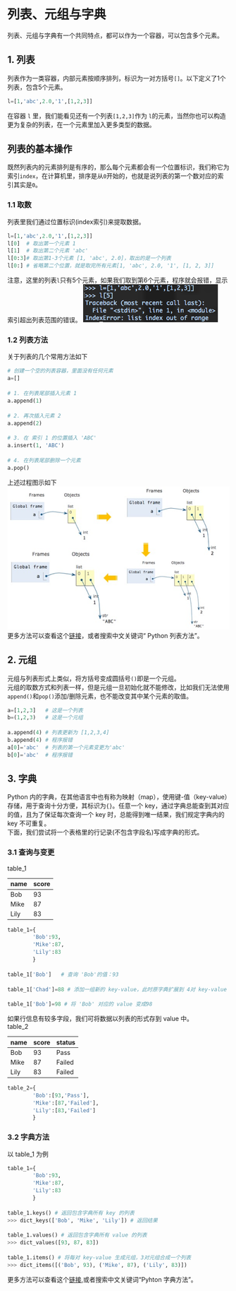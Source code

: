 # 列表、元组与字典

列表、元组与字典有一个共同特点，都可以作为一个容器，可以包含多个元素。

## 1. 列表

列表作为一类容器，内部元素按顺序排列，标识为一对方括号`[]`。以下定义了1个列表，包含5个元素。

```python
l=[1,'abc',2.0,'1',[1,2,3]]
```

在容器 `l` 里，我们能看见还有一个列表`[1,2,3]`作为 `l`的元素，当然你也可以构造更为复杂的列表，在一个元素里加入更多类型的数据。

## 列表的基本操作

既然列表内的元素排列是有序的，那么每个元素都会有一个位置标识，我们称它为索引`index`，在计算机里，排序是从`0`开始的，也就是说列表的第一个数对应的索引其实是`0`。

### 1.1 取数

列表里我们通过位置标识\(index索引\)来提取数据。

```python
l=[1,'abc',2.0,'1',[1,2,3]]
l[0]  # 取出第一个元素 1
l[1]  # 取出第二个元素 'abc'
l[0:3]# 取出第1-3个元素 [1, 'abc', 2.0]，取出的是一个列表
l[0:] # 省略第二个位置，就是取完所有元素[1, 'abc', 2.0, '1', [1, 2, 3]]
```

注意，这里的列表`l`只有5个元素，如果我们取到第6个元素，程序就会报错，显示索引超出列表范围的错误。 ![](../../.gitbook/assets/ou-of-range.png)

### 1.2 列表方法

关于列表的几个常用方法如下

```python
# 创建一个空的列表容器，里面没有任何元素
a=[] 

# 1. 在列表尾部插入元素 1         
a.append(1)

# 2. 再次插入元素 2   
a.append(2)

# 3. 在 索引 1 的位置插入 'ABC'   
a.insert(1, 'ABC') 

# 4. 在列表尾部删除一个元素 
a.pop()
```

上述过程图示如下 ![](../../.gitbook/assets/list_method4.jpg) 更多方法可以查看这个[链接](https://www.w3schools.com/python/python_ref_list.asp)，或者搜索中文关键词“ Python 列表方法”。

## 2. 元组

元组与列表形式上类似，将方括号变成圆括号`()`即是一个元组。   
元组的取数方式和列表一样，但是元组一旦初始化就不能修改，比如我们无法使用`append()`和`pop()`添加/删除元素，也不能改变其中某个元素的取值。

```python
a=[1,2,3]   # 这是一个列表
b=(1,2,3)   # 这是一个元组

a.append(4) # 列表更新为 [1,2,3,4]
b.append(4) # 程序报错
a[0]='abc'  # 列表的第一个元素变更为'abc'
b[0]='abc'  # 程序报错
```

## 3. 字典

Python 内的字典，在其他语言中也有称为映射（map），使用键-值（key-value）存储，用于查询十分方便，其标识为`{}`。任意一个 key，通过字典总能查到其对应的值，且为了保证每次查询一个 key 时，总能得到唯一结果，我们规定字典内的 key 不可重复。   
下面，我们尝试将一个表格里的行记录\(不包含字段名\)写成字典的形式。

### 3.1 查询与变更

table\_1

| name | score |
| :--- | :--- |
| Bob | 93 |
| Mike | 87 |
| Lily | 83 |

```python
table_1={
        'Bob':93,
        'Mike':87,
        'Lily':83
        }

table_1['Bob']   # 查询 'Bob'的值：93

table_1['Chad']=88 # 添加一组新的 key-value，此时原字典扩展到 4对 key-value

table_1['Bob']=98 # 将 'Bob' 对应的 value 变成98
```

如果行信息有较多字段，我们可将数据以列表的形式存到 value 中。   
table\_2

| name | score | status |
| :--- | :--- | :--- |
| Bob | 93 | Pass |
| Mike | 87 | Failed |
| Lily | 83 | Failed |

```python
table_2={
        'Bob':[93,'Pass'],
        'Mike':[87,'Failed'],
        'Lily':[83,'Failed']
        }
```

### 3.2 字典方法

以 table\_1 为例

```python
table_1={
        'Bob':93,
        'Mike':87,
        'Lily':83
        }

table_1.keys() # 返回包含字典所有 key 的列表
>>> dict_keys(['Bob', 'Mike', 'Lily']) # 返回结果

table_1.values() # 返回包含字典所有 value 的列表
>>> dict_values([93, 87, 83])

table_1.items() # 将每对 key-value 生成元组，3对元组合成一个列表
>>> dict_items([('Bob', 93), ('Mike', 87), ('Lily', 83)])
```

更多方法可以查看这个[链接](https://www.w3schools.com/python/python_ref_dictionary.asp),或者搜索中文关键词“Pyhton 字典方法”。


